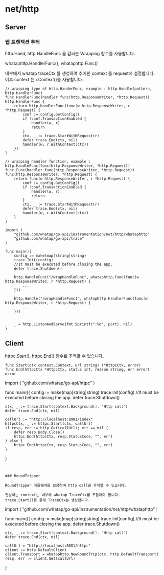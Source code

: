 #  net/http

## Server

### 웹 트랜잭션 추적
http.Hand, http.HandleFunc 을 감싸는 Wrapping 함수를 사용합니다. 

whataphttp.HandlerFunc(), whataphttp.Func() 

내부에서 whatap traceCtx 를 생성하여 추가한 context 를 request에 설정합니다. 
이후 context 는 r.Context()를 사용합니다.

```
// wrapping type of http.HanderFunc, example : http.Handle(pattern, http.HandlerFunc)
func HandlerFunc(handler func(http.ResponseWriter, *http.Request)) http.HandlerFunc {
	return http.HandlerFunc(func(w http.ResponseWriter, r *http.Request) {
		conf := config.GetConfig()
		if !conf.TransactionEnabled {
			handler(w, r)
			return
		}
		ctx, _ := trace.StartWithRequest(r)
		defer trace.End(ctx, nil)
		handler(w, r.WithContext(ctx))
	})
}

// wrapping handler function, example : http.HandleFunc(func(http.ResponseWriter, *http.Request))
func Func(handler func(http.ResponseWriter, *http.Request)) func(http.ResponseWriter, *http.Request) {
	return func(w http.ResponseWriter, r *http.Request) {
		conf := config.GetConfig()
		if !conf.TransactionEnabled {
			handler(w, r)
			return
		}
		ctx, _ := trace.StartWithRequest(r)
		defer trace.End(ctx, nil)
		handler(w, r.WithContext(ctx))
	}
}
```


```
import (
	"github.com/whatap/go-api/instrumentation/net/http/whataphttp"
	"github.com/whatap/go-api/trace"
)
	
func main(){	
	config := make(map[string]string)
	trace.Init(config)
	//It must be executed before closing the app.
	defer trace.Shutdown()
	
	http.HandleFunc("/wrapHandleFunc", whataphttp.Func(func(w http.ResponseWriter, r *http.Request) {
		...
	}))

	http.Handle("/wrapHandleFunc1", whataphttp.HandlerFunc(func(w http.ResponseWriter, r *http.Request) {
		...
	}))
	
	
	_ = http.ListenAndServe(fmt.Sprintf(":%d", port), nil)
}
```

## Client

httpc.Start(), httpc.End() 함수로 추적할 수 있습니다. 

```
func Start(ctx context.Context, url string) (*HttpcCtx, error)
func End(httpcCtx *HttpcCtx, status int, reason string, err error) error

```

import (
	"github.com/whatap/go-api/httpc"
)

func main(){
    config := make(map[string]string)
	trace.Init(config)
	//It must be executed before closing the app.
	defer trace.Shutdown()
	
	ctx, _ := trace.Start(context.Background(), "Http call")
	defer trace.End(ctx, nil)
    
    callUrl := "http://localhost:8081/index"
	httpcCtx, _ := httpc.Start(ctx, callUrl)
	if resp, err := http.Get(callUrl); err == nil {
		defer resp.Body.Close()
        httpc.End(httpcCtx, resp.StatusCode, "", err)
    } else {
        httpc.End(httpcCtx, resp.StatusCode, "", err)
    }
}
```


### RoundTripper 

RoundTripper 미들웨어를 설정하여 http call을 추적할 수 있습니다. 

전달하는 context는 내부에 whatap TraceCtx를 포함해야 합니다.  
trace.Start()를 통해 TraceCtx는 생성됩니다.

```
import (
	"github.com/whatap/go-api/instrumentation/net/http/whataphttp"
)


func main(){
	config := make(map[string]string)
	trace.Init(config)
	//It must be executed before closing the app.
	defer trace.Shutdown()
	
	ctx, _ := trace.Start(context.Background(), "Http call")
	defer trace.End(ctx, nil)
	
	callUrl = "http://localhost:8081/httpc"
	client := http.DefaultClient
	client.Transport = whataphttp.NewRoundTrip(ctx, http.DefaultTransport)
	resp, err := client.Get(callUrl)	
}
```
